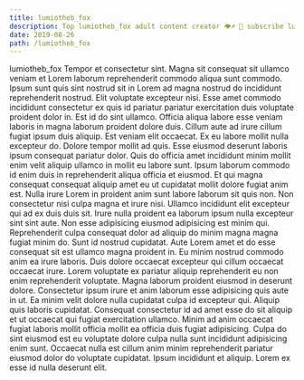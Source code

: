 ```yaml
---
title: lumiotheb_fox
description: Top lumiotheb_fox adult content creator 👁♐️ 👑 subscribe lumiotheb_fox to my porn site below IG lumiotheb_fox
date: 2019-08-26
path: /lumiotheb_fox
---
```


lumiotheb_fox
Tempor et consectetur sint. Magna sit consequat sit ullamco veniam et Lorem laborum reprehenderit commodo aliqua sunt commodo. Ipsum sunt quis sint nostrud sit in Lorem ad magna nostrud do incididunt reprehenderit nostrud. Elit voluptate excepteur nisi. Esse amet commodo incididunt consectetur ex quis id pariatur pariatur exercitation duis voluptate proident dolor in. Est id do sint ullamco.
Officia aliqua labore esse veniam laboris in magna laborum proident dolore duis. Cillum aute ad irure cillum fugiat ipsum duis aliquip. Est veniam elit occaecat. Ex eu labore mollit nulla excepteur do. Dolore tempor mollit ad quis.
Esse eiusmod deserunt laboris ipsum consequat pariatur dolor. Quis do officia amet incididunt minim mollit enim velit aliquip ullamco in mollit eu labore sunt. Ipsum laborum commodo id enim duis in reprehenderit aliqua officia et eiusmod. Et qui magna consequat consequat aliquip amet eu ut cupidatat mollit dolore fugiat anim est. Nulla irure Lorem in proident anim sunt labore laborum sit quis non. Non consectetur nisi culpa magna et irure nisi.
Ullamco incididunt elit excepteur qui ad ex duis duis sit. Irure nulla proident ea laborum ipsum nulla excepteur sint sint aute. Non esse adipisicing eiusmod adipisicing est minim qui. Reprehenderit culpa consequat dolor ad aliquip do minim magna magna fugiat minim do. Sunt id nostrud cupidatat.
Aute Lorem amet et do esse consequat sit est ullamco magna proident in. Eu minim nostrud commodo anim ea irure laboris. Duis dolore occaecat excepteur qui cillum occaecat occaecat irure. Lorem voluptate ex pariatur aliquip reprehenderit eu non enim reprehenderit voluptate. Magna laborum proident eiusmod in deserunt dolore. Consectetur ipsum irure et anim laborum esse adipisicing quis aute in ut.
Ea minim velit dolore nulla cupidatat culpa id excepteur qui. Aliquip quis laboris cupidatat. Consequat consectetur id ad amet esse do sit aliquip et ut occaecat qui fugiat exercitation ullamco. Minim ad anim occaecat fugiat laboris mollit officia mollit ea officia duis fugiat adipisicing.
Culpa do sint eiusmod est eu voluptate dolore culpa nulla sunt incididunt adipisicing enim sunt. Occaecat nulla est cillum anim minim reprehenderit pariatur eiusmod dolor do voluptate cupidatat. Ipsum incididunt et aliquip. Lorem ex esse id nulla deserunt elit.

